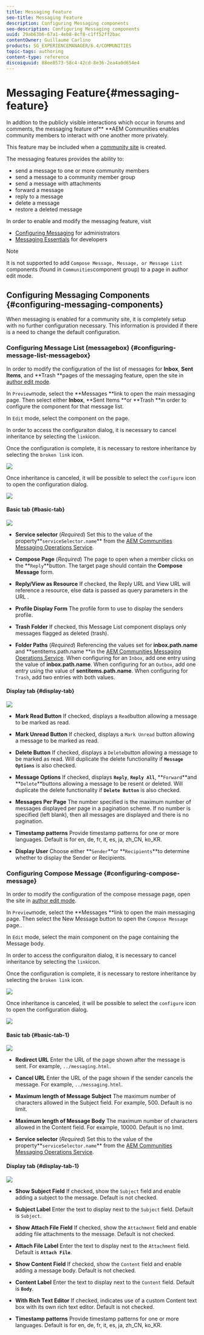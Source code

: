 ```yaml
---
title: Messaging Feature
seo-title: Messaging Feature
description: Configuring Messaging components
seo-description: Configuring Messaging components
uuid: 29ab63b6-67a1-4eb8-8cf8-c1ff52ff2bac
contentOwner: Guillaume Carlino
products: SG_EXPERIENCEMANAGER/6.4/COMMUNITIES
topic-tags: authoring
content-type: reference
discoiquuid: 88ee8573-58c4-42cd-8e36-2ea4a0d654e4
---
```


# Messaging Feature{#messaging-feature}

In addtion to the publicly visible interactions which occur in forums and comments, the messaging feature of** **AEM Communities enables community members to interact with one another more privately.

This feature may be included when a [community site](../../communities/using/overview.md#communitiessites) is created.

The messaging features provides the ability to:

* send a message to one or more community members
* send a message to a community member group
* send a message with attachments
* forward a message
* reply to a message
* delete a message
* restore a deleted message

In order to enable and modify the messaging feature, visit

* [Configuring Messaging](../../communities/using/messaging.md) for administrators
* [Messaging Essentials](../../communities/using/essentials-messaging.md) for developers

>[!NOTE]
>
>It is not supported to add `Compose Message, Message, or Message List` components (found in `Communities`component group) to a page in author edit mode.

## Configuring Messaging Components {#configuring-messaging-components}

When messaging is enabled for a community site, it is completely setup with no further configuration necessary. This information is provided if there is a need to change the default configuration.

### Configuring Message List (messagebox) {#configuring-message-list-messagebox}

In order to modify the configuration of the list of messages for **Inbox**, **Sent Items**, and **Trash **pages of the messaging feature, open the site in [author edit mode](../../communities/using/sites-console.md#authoring-site-content).

In `Preview`mode, select the **Messages **link to open the main messaging page. Then select either **Inbox**, **Sent Items **or **Trash **in order to configure the component for that message list.

In `Edit` mode, select the component on the page.

In order to access the configuraiton dialog, it is necessary to cancel inheritance by selecting the `link`icon.

Once the configuration is complete, it is necessary to restore inheritance by selecting the `broken link` icon.

![](assets/chlimage_1-396.png)

Once inheritance is canceled, it will be possible to select the `configure` icon to open the configuration dialog.

![](assets/chlimage_1-397.png)

#### Basic tab {#basic-tab}

![](assets/chlimage_1-398.png)

* **Service selector** 
  (*Required*) Set this to the value of the property**`serviceSelector.name`** from the [AEM Communities Messaging Operations Service](../../communities/using/messaging.md#messaging-operations-service).

* **Compose Page** 
  (*Required*) The page to open when a member clicks on the **`Reply`**button. The target page should contain the **Compose Message** form.

* **Reply/View as Resource** 
  If checked, the Reply URL and View URL will reference a resource, else data is passed as query parameters in the URL .

* **Profile Display Form** 
  The profile form to use to display the senders profile.

* **Trash Folder** 
  If checked, this Message List component displays only messages flagged as deleted (trash).

* **Folder Paths** 
  (*Required*) Referencing the values set for **inbox.path.name** and **sentitems.path.name **in the [AEM Communities Messaging Operations Service](../../communities/using/messaging.md#messaging-operations-service). When configuring for an `Inbox`, add one entry using the value of **inbox.path.name**. When configuring for an `Outbox`, add one entry using the value of **sentitems.path.name**. When configuring for `Trash`, add two entries with both values.

#### Display tab {#display-tab}

![](assets/chlimage_1-399.png)

* **Mark Read Button** 
  If checked, displays a `Read`button allowing a message to be marked as read.

* **Mark Unread Button** 
  If checked, displays a `Mark Unread` button allowing a message to be marked as read.

* **Delete Button** 
  If checked, displays a `Delete`button allowing a message to be marked as read. Will duplicate the delete functionality if **`Message Options`** is also checked.

* **Message Options** 
  If checked, displays **`Reply`**, **`Reply All`**, **`Forward`**and **`Delete`**buttons allowing a message to be resent or deleted. Will duplicate the delete functionality if **`Delete Button`** is also checked.

* **Messages Per Page** 
  The number specified is the maximum number of messages displayed per page in a pagination scheme. If no number is specified (left blank), then all messages are displayed and there is no pagination.

* **Timestamp patterns** 
  Provide timestamp patterns for one or more languages. Default is for en, de, fr, it, es, ja, zh_CN, ko_KR.

* **Display User** 
  Choose either **`Sender`**or **`Recipients`**to determine whether to display the Sender or Recipients.

### Configuring Compose Message {#configuring-compose-message}

In order to modify the configuration of the compose message page, open the site in [author edit mode](../../communities/using/sites-console.md#authoring-site-content).

In `Preview`mode, select the **Messages **link to open the main messaging page. Then select the New Message button to open the `Compose Message` page..

In `Edit` mode, select the main component on the page containing the Message body.

In order to access the configuraiton dialog, it is necessary to cancel inheritance by selecting the `link`icon.

Once the configuration is complete, it is necessary to restore inheritance by selecting the `broken link` icon.

![](assets/chlimage_1-400.png)

Once inheritance is canceled, it will be possible to select the `configure` icon to open the configuration dialog.

![](assets/chlimage_1-401.png)

#### Basic tab {#basic-tab-1}

![](assets/chlimage_1-402.png)

* **Redirect URL** 
  Enter the URL of the page shown after the message is sent. For example, `../messaging.html`.

* **Cancel URL** 
  Enter the URL of the page shown if the sender cancels the message. For example, `../messaging.html`.

* **Maximum length of Message Subject** 
  The maximum number of characters allowed in the Subject field. For example, 500. Default is no limit.

* **Maximum length of Message Body** 
  The maximum number of characters allowed in the Content field. For example, 10000. Default is no limit.

* **Service selector** 
  (*Required*) Set this to the value of the property**`serviceSelector.name`** from the [AEM Communities Messaging Operations Service](../../communities/using/messaging.md#messaging-operations-service).

#### Display tab {#display-tab-1}

![](assets/chlimage_1-403.png)

* **Show Subject Field** 
  If checked, show the `Subject` field and enable adding a subject to the message. Default is not checked.

* **Subject Label** 
  Enter the text to display next to the `Subject` field. Default is `Subject`.

* **Show Attach File Field** 
  If checked, show the `Attachment` field and enable adding file attachments to the message. Default is not checked.

* **Attach File Label** 
  Enter the text to display next to the `Attachment` field. Default is **`Attach File`**.

* **Show Content Field** 
  If checked, show the `Content` field and enable adding a message body. Default is not checked.

* **Content Label** 
  Enter the text to display next to the `Content` field. Default is **`Body`**.

* **With Rich Text Editor** 
  If checked, indicates use of a custom Content text box with its own rich text editor. Default is not checked.

* **Timestamp patterns** 
  Provide timestamp patterns for one or more languages. Default is for en, de, fr, it, es, ja, zh_CN, ko_KR.

